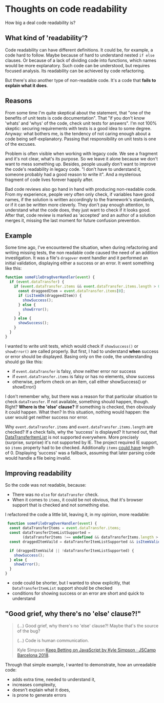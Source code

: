 # Thoughts on code readability

How big a deal code readability is?

## What kind of 'readability'?

Code readability can have different definitions. It could be, for example, a code hard to follow. Maybe because of hard to understand nested `if else` clauses. Or because of a lack of dividing code into functions, which names would be more explanatory. Such code can be understood, but requires focused analysis. Its readability can be achieved by code refactoring.

But there's also another type of non-readable code. It's a code that **fails to explain what it does**.

## Reasons

From some time I'm quite skeptical about the statement, that "one of the benefits of unit tests is code documentation". That "if you don't know 'whats' and 'whys' of the code, check unit tests for answers". I'm not 100% skeptic: securing requirements with tests is a good idea to some degree. Anyway: what bothers me, is the tendency of not caring enough about a code being self-explanatory. Passing that responsibility on unit tests is one of the excuses.

Problem is often visible when working with legacy code. We see a fragment and it's not clear, what's its purpose. So we leave it alone because we don't want to mess something up. Besides, people usually don't want to improve the code's readability in legacy code. "I don't have to understand it, someone probably had a good reason to write it". And a mysterious fragment of code lives forever happily after.

Bad code reviews also go hand in hand with producing non-readable code. From my experience, people very often only check, if variables have good names, if the solution is written accordingly to the framework's standards, or if it can be written more cleverly. They don't pay enough attention, to understand what the code does, they just want to check if it looks good. After that, code review is marked as 'accepted' and an author of a solution merges it, missing the last moment for future confusion prevention.

## Example

Some time ago, I've encountered the situation, when during refactoring and writing missing tests, the non readable code caused the need of an addition investigation. It was a file's `dragover` event handler and it performed an initial validation, displaying either a success or an error. It went something like this:

```js
function someFileDragOverHandler(event) {
  if (event.dataTransfer) {
    if (event.dataTransfer.items && event.dataTransfer.items.length > 0) {
      const draggeedItem = event.dataTransfer.items[0];
      if (isItemOk(draggeedItem)) {
        showSuccess();
      } else {
        showError();
      }
    } else {
      showSuccess();
    }
  }
}
```

I wanted to write unit tests, which would check if `showSuccess()` or `showError()` are called properly. But first, I had to understand **when** success or error should be displayed. Basing only on the code, the understanding should go like this:
- if `event.dataTransfer` is falsy, show neither error nor success
- if `event.dataTransfer.items` is falsy or has no elements, show success
- otherwise, perform check on an item, call either showSuccess() or showError()

I don't remember why, but there was a reason for that particular situation to check `dataTransfer`. If not available, something should happen, though. Right? **Where is the 'else' clause?** If something is checked, then obviously it could happen. What then? In this situation, nothing would happen: the user would get neither success nor error.

Why `event.dataTransfer.items` and `event.dataTransfer.items.length` are checked? If a check fails, why the 'success' is displayed? It turned out, that [DataTransferItemList](https://developer.mozilla.org/en-US/docs/Web/API/HTML_Drag_and_Drop_API/File_drag_and_drop) is not supported everywhere. More precisely (surprise, surprise) it's not supported by IE. The project required IE support, so `items` property had to be checked. Additionally `items` [could have](https://developer.mozilla.org/en-US/docs/Web/API/DataTransferItemList) length of 0. Displaying 'success' was a fallback, assuming that later parsing code would handle a file being invalid.

## Improving readability

So the code was not readable, because:
- There was no `else` for `dataTransfer` check.
- When it comes to `items`, it could be not obvious, that it's browser support that is checked and not something else.

I refactored the code a little bit, leaving it, in my opinion, more readable:

```js
 function someFileDragOverHandler(event) {
  const dataTransferItems = event.dataTransfer.items;
  const dataTransferItemListSupported =
        (dataTransferItems !== undefined && dataTransferItems.length > 0);
  const draggedItemVaild = dataTransferItemListSupported && isItemValid(dataTransferItems[0]);

  if (draggedItemVaild || !dataTransferItemListSupported) {
    showSuccess();
  } else {
    showError();
  }
}
```

- code could be shorter, but I wanted to show explicitly, that `DataTransferItemList` support should be checked
- conditions for showing success or an error are short and quick to understand

## "Good grief, why there's no 'else' clause?!"

> (...) Good grief, why there's no 'else' clause?! Maybe that's the source of the bug?
> 
> (...) Code is human communication.
> 
> Kyle Simpson [Keep Betting on JavaScript by Kyle Simpson · JSCamp Barcelona 2018](https://www.youtube.com/watch?v=lDLQA6lQSFg).

Through that simple example, I wanted to demonstrate, how an unreadable code:
- adds extra time, needed to understand it,
- increases complexity,
- doesn't explain what it does,
- is prone to generate errors

